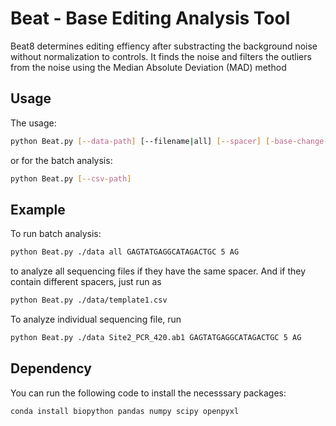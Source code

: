 # Beat - Base Editing Analysis Tool
Beat8 determines editing effiency after substracting
the background noise without normalization to controls. 
It finds the noise and filters the outliers from the noise
using the Median Absolute Deviation (MAD) method

## Usage
The usage:
```bash
python Beat.py [--data-path] [--filename|all] [--spacer] [-base-change-position] [--change-pattern] 
```
or for the batch analysis:
```bash
python Beat.py [--csv-path]
```
## Example
To run batch analysis:
```bash
python Beat.py ./data all GAGTATGAGGCATAGACTGC 5 AG
```
to analyze all sequencing files if they have the same spacer.
And if they contain different spacers, just run as
```bash
python Beat.py ./data/template1.csv 
```

To analyze individual sequencing file, run
```bash
python Beat.py ./data Site2_PCR_420.ab1 GAGTATGAGGCATAGACTGC 5 AG
```
## Dependency
You can run the following code to install the necesssary packages:
```bash
conda install biopython pandas numpy scipy openpyxl
```
